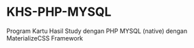 # KHS-PHP-MYSQL
Program Kartu Hasil Study dengan PHP MYSQL (native) dengan MaterializeCSS Framework
